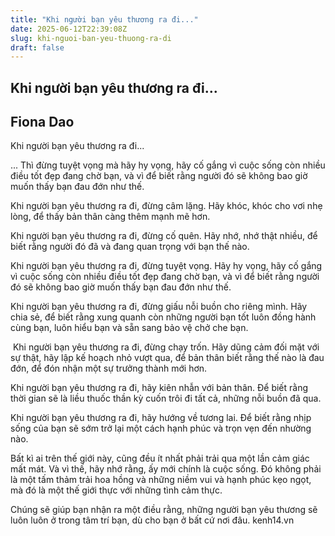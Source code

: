 ```yaml
---
title: "Khi người bạn yêu thương ra đi..."
date: 2025-06-12T22:39:08Z
slug: khi-nguoi-ban-yeu-thuong-ra-di
draft: false
---
```


## Khi người bạn yêu thương ra đi...

## Fiona Dao

Khi người bạn yêu thương ra đi...​

 
... Thì đừng tuyệt vọng mà hãy hy vọng, hãy cố gắng vì cuộc sống còn nhiều điều tốt đẹp đang chờ bạn, và vì để biết rằng người đó sẽ không bao giờ muốn thấy bạn đau đớn như thế.​

Khi người bạn yêu thương ra đi, đừng câm lặng. Hãy khóc, khóc cho vơi nhẹ lòng, để thấy bản thân càng thêm mạnh mẽ hơn.
 
Khi người bạn yêu thương ra đi, đừng cố quên. Hãy nhớ, nhớ thật nhiều, để biết rằng người đó đã và đang quan trọng với bạn thế nào.
 
Khi người bạn yêu thương ra đi, đừng tuyệt vọng. Hãy hy vọng, hãy cố gắng vì cuộc sống còn nhiều điều tốt đẹp đang chờ bạn, và vì để biết rằng người đó sẽ không bao giờ muốn thấy bạn đau đớn như thế.
 
Khi người bạn yêu thương ra đi, đừng giấu nỗi buồn cho riêng mình. Hãy chia sẻ, để biết rằng xung quanh còn những người bạn tốt luôn đồng hành cùng bạn, luôn hiểu bạn và sẵn sang bảo vệ chở che bạn.
 
​ 
Khi người bạn yêu thương ra đi, đừng chạy trốn. Hãy dũng cảm đối mặt với sự thật, hãy  lập kế hoạch nhỏ vượt qua, để bản thân biết rằng thế nào là đau đớn, để đón nhận một sự trưởng thành mới hơn.
 
Khi người bạn yêu thương ra đi, hãy kiên nhẫn với bản thân. Để biết rằng thời gian sẽ là liều thuốc thần kỳ cuốn trôi đi tất cả, những nỗi buồn đã qua.
 
Khi người bạn yêu thương ra đi, hãy hướng về tương lai. Để biết rằng nhịp sống của bạn sẽ sớm trở lại một cách hạnh phúc và trọn vẹn đến nhường nào.
 
Bất kì ai trên thế giới này, cũng đều ít nhất phải trải qua một lần cảm giác mất mát. Và vì thế, hãy nhớ rằng, ấy mới chính là cuộc sống. Đó không phải là một tấm thảm trải hoa hồng và những niềm vui và hạnh phúc kẹo ngọt, mà đó là một thế giới thực với những tình cảm thực.
 
Chúng sẽ giúp bạn nhận ra một điều rằng, những người bạn yêu thương sẽ luôn luôn ở trong tâm trí bạn, dù cho bạn ở bất cứ nơi đâu. 
kenh14.vn​​